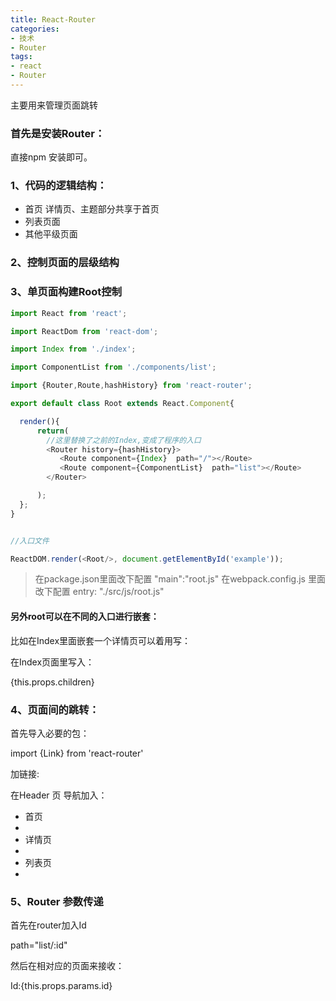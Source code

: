 ```yaml
---
title: React-Router
categories:
- 技术
- Router
tags:
- react
- Router
---
```


主要用来管理页面跳转

### 首先是安装Router：

直接npm 安装即可。

### 1、代码的逻辑结构：

 - 首页      详情页、主题部分共享于首页
 - 列表页面
 - 其他平级页面


### 2、控制页面的层级结构


<!--more-->

### 3、单页面构建Root控制


```js
import React from 'react';

import ReactDom from 'react-dom';

import Index from './index';

import ComponentList from './components/list';

import {Router,Route,hashHistory} from 'react-router';

export default class Root extends React.Component{

  render(){
      return(
        //这里替换了之前的Index,变成了程序的入口
        <Router history={hashHistory}>
           <Route component={Index}  path="/"></Route>
           <Route component={ComponentList}  path="list"></Route>
        </Router>

      );
  };
}


//入口文件   

ReactDOM.render(<Root/>, document.getElementById('example'));

```


>在package.json里面改下配置   "main":"root.js"
在webpack.config.js 里面改下配置   entry: "./src/js/root.js"


#### 另外root可以在不同的入口进行嵌套： 

比如在Index里面嵌套一个详情页可以着用写：

 <Route component={Index}  path="/">
    <Route component={ComponentDetails} path="details"></Route>
 </Route>


在Index页面里写入：

<div>
   {this.props.children}
</div>



### 4、页面间的跳转：

首先导入必要的包：

import {Link}  from 'react-router'


加链接:

在Header 页  导航加入：

<ul>
  <li><Link to = {'/'}>首页</Link><li>
  <li><Link to = {'/details'}>详情页</Link><li>
  <li><Link to = {'/list'}>列表页</Link><li>
</ul>


### 5、Router 参数传递

首先在router加入Id

path="list/:id"

然后在相对应的页面来接收：

Id:{this.props.params.id}